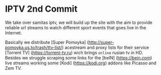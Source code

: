 # IPTV 2nd Commit

We take over samitas iptv, we will build up the site with the aim to provide reliable url streams to watch different sport events that
goes live in the Internet.

Basically we distribute [Super Pomoyka] (http://super-pomoyka.us.to/trash/ttv-list/) acestream and proxy lists for their service [Torrent TV] (https://torrent-tv.ru) wich brings `online` rusian tv in HD. Besides we struggle scraping some links for the [beIN] (https://bein.com) live streams working some [Kodi] (https://kodi.org) addons like Picasso and Zem TV.
